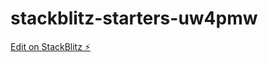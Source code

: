 # stackblitz-starters-uw4pmw

[Edit on StackBlitz ⚡️](https://stackblitz.com/edit/stackblitz-starters-uw4pmw)